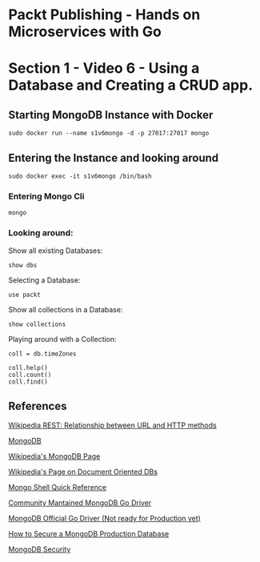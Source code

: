 # Packt Publishing - Hands on Microservices with Go
# Section 1 - Video 6 - Using a Database and Creating a CRUD app.

## Starting MongoDB Instance with Docker

`sudo docker run --name s1v6mongo -d -p 27017:27017 mongo` 

## Entering the Instance and looking around

`sudo docker exec -it s1v6mongo /bin/bash`

### Entering Mongo Cli

`mongo`

### Looking around:

Show all existing Databases: 

`show dbs`

Selecting a Database:

`use packt`

Show all collections in a Database:

`show collections`

Playing around with a Collection:

```
coll = db.timeZones

coll.help()
coll.count()
coll.find()
```

## References

[Wikipedia REST: Relationship between URL and HTTP methods](https://en.wikipedia.org/wiki/Representational_state_transfer#Relationship_between_URL_and_HTTP_methods)

[MongoDB](https://www.mongodb.com/)


[Wikipedia's MongoDB Page](https://en.wikipedia.org/wiki/MongoDB)

[Wikipedia's Page on Document Oriented DBs](https://en.wikipedia.org/wiki/Document-oriented_database)

[Mongo Shell Quick Reference](https://docs.mongodb.com/manual/reference/mongo-shell/)

[Community Mantained MongoDB Go Driver](https://github.com/globalsign/mgo)

[MongoDB Official Go Driver (Not ready for Production yet)](https://github.com/mongodb/mongo-go-driver)

[How to Secure a MongoDB Production Database](https://www.cyberciti.biz/faq/how-to-secure-mongodb-nosql-production-database/)

[MongoDB Security](https://docs.mongodb.com/manual/security/)

